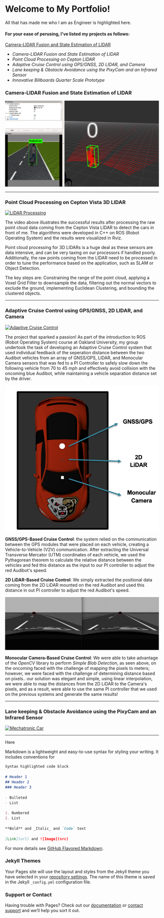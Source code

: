 
# Welcome to My Portfolio!
All that has made me who I am as Engineer is highlighted here.

#### For your ease of perusing, I've listed my projects as follows:
[Camera-LIDAR Fusion and State Estimation of LIDAR](#Camera-LIDAR "Goto Camera-LIDAR Fusion and State Estimation of LIDAR")
* _Camera-LIDAR Fusion and State Estimation of LIDAR_
* _Point Cloud Processing on Cepton LIDAR_
* _Adaptive Cruise Control using GPS/GNSS, 2D LIDAR, and Camera_
* _Lane keeping & Obstacle Avoidance using the PixyCam and an Infrared Sensor_
* _Innovative Billboards Quarter Scale Prototype_


### Camera-LIDAR Fusion and State Estimation of LIDAR


<img src="/images/gazebo_simulation.png?raw=true" />



- - - -

### Point Cloud Processing on Cepton Vista 3D LIDAR

[![LIDAR Processing](https://res.cloudinary.com/marcomontalbano/image/upload/v1607592207/video_to_markdown/images/youtube--fvGX2Kw34n0-c05b58ac6eb4c4700831b2b3070cd403.jpg)](https://www.youtube.com/watch?v=fvGX2Kw34n0 "LIDAR Processing")

The video above illustrates the successful results after processing the raw point cloud data coming from the Cepton Vista LIDAR to detect the cars in front of me. The algorithms were developed in C++ on ROS (Robot Operating System) and the results were visualized in Rviz.

Point cloud processing for 3D LIDARs is a huge deal as these sensors are data intensive, and can be very taxing on our processors if handled poorly. Additionally, the raw points coming from the LIDAR need to be processed in order to tune the performance based on the application, such as SLAM or Object Detection. 

The key steps are: Constraining the range of the point cloud, applying a Voxel Grid Filter to downsample the data, filtering out the normal vectors to exclude the ground, implementing Euclidean Clustering, and bounding the clustered objects. 

- - - -

### Adaptive Cruise Control using GPS/GNSS, 2D LIDAR, and Camera

[![Adaptive Cruise Control](https://res.cloudinary.com/marcomontalbano/image/upload/v1607909247/video_to_markdown/images/youtube--p0SfGsaEiwc-c05b58ac6eb4c4700831b2b3070cd403.jpg)](https://youtu.be/p0SfGsaEiwc "Adaptive Cruise Control")

The project that sparked a passion! As part of the introduction to ROS (Robot Operating System) course at Oakland University, my group undertook the task of developing an Adaptive Cruise Control system that used individual feedback of the seperation distance between the two Audibot vehicles from an array of GNSS/GPS, LIDAR, and Monocular Camera sensors that was fed to a PI Controller to safely slow down the following vehicle from 70 to 45 mph and effectively avoid collision with the oncoming blue Audibot, while maintaining a vehicle separation distance set by the driver.

<img src="/images/ACC_Audibot.png?raw=true" />

**GNSS/GPS-Based Cruise Control**: the system relied on the communication between the GPS modules that were placed on each vehicle, creating a Vehicle-to-Vehicle (V2V) communication. After extracting the Universal Transverse Mercator (UTM) coordinates of each vehicle, we used the Pythagorean theorem to calculate the relative distance between the vehicles and fed this distance as the input to our PI controller to adjust the red Audibot's speed.

**2D LiDAR-Based Cruise Control**: We simply extracted the positional data coming from the 2D LiDAR mounted on the red Audibot and used this distance in out PI controller to adjust the red Audibot's speed.

<img src="/images/ACC_juxtaposed_blob.png?raw=true" />

**Monocular Camera-Based Cruise Control**: We were able to take advantage of the _OpenCV_ library to perform _Simple Blob Detection_, as seen above, on the oncoming faced with the challenge of mapping the pixels to meters; however, we were faced with the challenge of determining distance based on pixels.. our solution was elegant and simple, using linear interpolation, we were able to map the distances from the 2D LiDAR to the Camera's pixels, and as a result, were able to use the same PI controller that we used on the previous systems and generate the same results!



- - - -

### Lane keeping & Obstacle Avoidance using the PixyCam and an Infrared Sensor



[![Mechatronic Car](https://res.cloudinary.com/marcomontalbano/image/upload/v1607640464/video_to_markdown/images/youtube--EgaXYLZe98o-c05b58ac6eb4c4700831b2b3070cd403.jpg)](https://youtu.be/EgaXYLZe98o "Mechatronic Car")

- - - -

Here 

Markdown is a lightweight and easy-to-use syntax for styling your writing. It includes conventions for

```markdown
Syntax highlighted code block

# Header 1
## Header 2
### Header 3

- Bulleted
- List

1. Numbered
2. List

**Bold** and _Italic_ and `Code` text

[Link](url) and ![Image](src)
```

For more details see [GitHub Flavored Markdown](https://guides.github.com/features/mastering-markdown/).

### Jekyll Themes

Your Pages site will use the layout and styles from the Jekyll theme you have selected in your [repository settings](https://github.com/slabban/slabban.github.io/settings). The name of this theme is saved in the Jekyll `_config.yml` configuration file.

### Support or Contact

Having trouble with Pages? Check out our [documentation](https://docs.github.com/categories/github-pages-basics/) or [contact support](https://github.com/contact) and we’ll help you sort it out.

